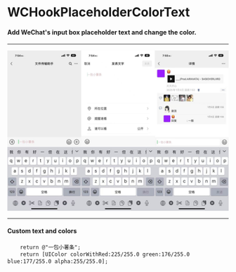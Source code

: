 # WCHookPlaceholderColorText
#### Add WeChat's input box placeholder text and change the color.
***
![Preview](https://raw.githubusercontent.com/Mieing/WCHookPlaceholderColorText/main/effect.jpg)

***
#### **Custom text and colors**

```objc
	return @"一包小薯条";
	return [UIColor colorWithRed:225/255.0 green:176/255.0 blue:177/255.0 alpha:255/255.0];
